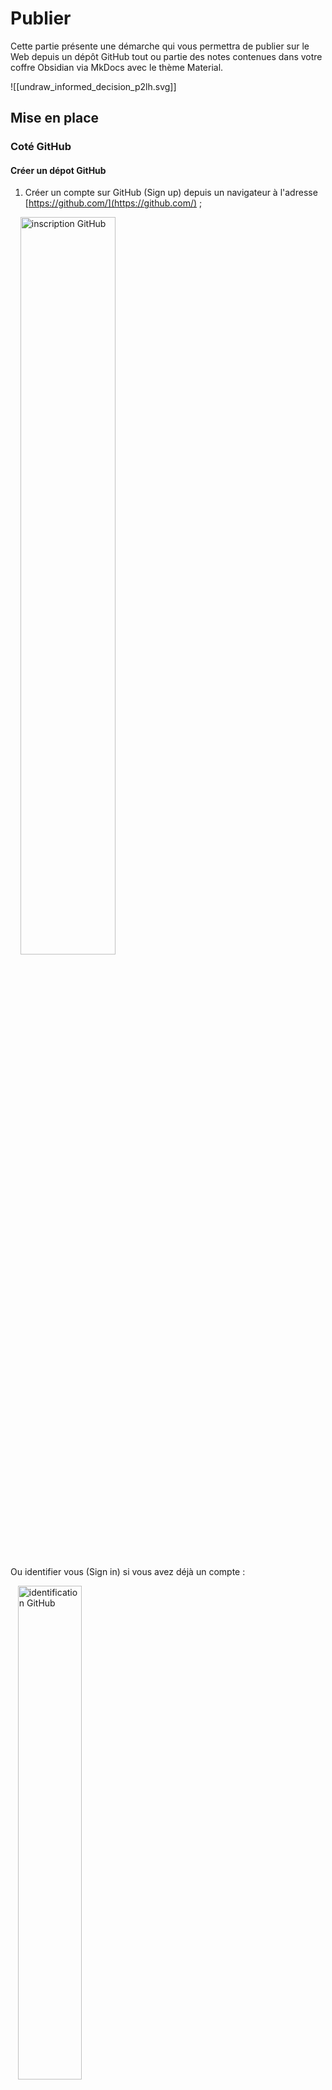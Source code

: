 # Publier

Cette partie présente une démarche qui vous permettra de publier sur le Web depuis un dépôt GitHub tout ou partie des notes contenues dans votre coffre Obsidian via MkDocs avec le thème Material.

![[undraw_informed_decision_p2lh.svg]]

## Mise en place
### Coté GitHub

#### Créer un dépot GitHub

1. Créer un compte sur GitHub (Sign up) depuis un navigateur à l'adresse [https://github.com/](https://github.com/) ;

    <img class="center" src="https://ericecmorlaix.github.io/img/GitHub00a.png" width=55% alt="inscription GitHub">
 
Ou identifier vous (Sign in) si vous avez déjà un compte :

   <img class="center" src="https://ericecmorlaix.github.io/img/GitHub00b.png" width=45% alt="identification GitHub" >

2. **Créer** un nouveau dépôt GitHub à partir du modèle [simple_template_obsidian_mkdocs](https://github.com/ericECmorlaix/simple_template_obsidian_mkdocs)  en cliquant sur le bouton "==Use this template==" ou tout simplement en cliquant sur [ce lien](https://github.com/ericECmorlaix/simple_template_obsidian_mkdocs/generate) ;

![[Use_this_template.png]]

3. **Donner** un nom à votre dépôt public sachant que par défaut vos notes seront publiées à une adresse au format <https://votre-pseudo-github.github.io/nom-depot/> :
	- **ajouter** une description ;
	-  **ne copier que** la branche `main` du dépôt template ;
	- enfin cliquer sur le bouton "==Create repository from template==".
 
 >[!success] Voilà, vous faites maintenant parti d'un autre [réseau social mondial celui des développeurs de code](https://medium.com/coding-days/focus-sur-github-le-r%C3%A9seau-social-des-d%C3%A9veloppeurs-165a2978ea9e)...  

#### Modifier le fichier `README.md`  

> Le fichier `README` est la vitrine de votre dépôt GitHub, il a pour extension `.md` pour [**MarkDown**](https://fr.wikipedia.org/wiki/Markdown), qui, à quelques spécificités près, est le même que celui que vous utilisez pour rédiger vos `notes.md` dans Obsidian qui seront bientôt aussi vos futures pages web. 
 
4. **Cliquer** sur le crayon pour ouvrir le fichier `README.md`dans l'éditeur en ligne :
 <img class="center" src="https://ericecmorlaix.github.io/img/GitHub02bis.png" alt="editer README" width=75%>
  
5. **Modifier** son contenu en utilisant la syntaxe [MarkDown à la sauce GitHub](https://guides.github.com/features/mastering-markdown/) :
<img class="center" src="https://ericecmorlaix.github.io/img/GitHub03bis.png" alt="modifier README" width=75%>

> l'onglet `Preview` permet de visualiser le résultat avant sa publication...

6. **Publier** la nouvelle version du fichier `README.md` en décrivant vos modifications dans un message et puis en cliquant sur le bouton `Commit changes` :
<img class="center" src="https://ericecmorlaix.github.io/img/GitHub04bis.png" alt="publier README" width=75%>

> [!success] **Waouh !** vous venez de faire votre premier [**Commit**](https://fr.wikipedia.org/wiki/Commit) **!**

> [!note] Remarque
> Nous allons bientôt voir que nous aurions tout aussi bien pu éditer ce fichier `README.md` dans Obsidian mais, cependant, cela se limitera aux fichiers ayant l'extension `.md`.
> Il est donc intéressant de savoir faire cela directement dans GitHub pour éditer depuis n'importe quel navigateur les fichiers MarkDown mais aussi d'autres...

#### Déployer votre site

> [!success] Normalement, le "bot" de GitHub doit avoir généré à partir de votre branche `main`, une seconde branche nommée `gh-pages` :
><img class="center" src="https://ericecmorlaix.github.io/img/GitHub07bis.png" alt="branche" width=40%>

7. **Cliquer** sur les onglets `Settings` (1) puis `Pages` (2), **sélectionner** la branche `gh-pages` (3) enfin **cliquer** sur le bouton `Save` (4) :
 <img class="center" src="https://ericecmorlaix.github.io/img/GitHub08bis.png" alt="Déploiement" width=90%>

> [!success]  Au bout d'un moment, si tout se passe bien, votre site devrait être visible sur le web à une adresse au format <https://votre-pseudo-github.github.io/nom-depot/>...

#### Configurer votre site

Les fichiers de configuration du site `mkdocs.yml` et `ci.yml` sont écrits en [YAML](https://fr.wikipedia.org/wiki/YAML), un langage avec une syntaxe la plus lisible possible par des humains pour représenter des données. Obsidian ne permet pas d'éditer ces fichiers...

8. **Modifier** dans GitHub ces fichiers de configuration pour les personnaliser :
- Sauf à vouloir ajouter de nouvelles fonctionnalités, le fichier [`CI.yml`](https://ericecmorlaix.github.io/adn-Tutoriel_site_web/Yaml/#le-fichier-ciyml) peut rester inchangé ;
- En revanche, il sera nécessaire de modifier le fichier `mkdocs.yml` en s'aidant des explications laissées en commentaires ou encore de celles ce [tutoriel de configuration d'un site web avec MkDocs](https://ericecmorlaix.github.io/adn-Tutoriel_site_web/Yaml/#le-fichier-mkdocsyml)

#### Personnaliser les pages de votre site

Le texte en MarkDown de la page `index.md` du dossier `/docs` devient la page d'accueil en HTML de votre site.

Les dossiers présents dans `/docs` apparaissent comme sections principales de la barre de navigation. De même pour le titre de niveau 1 `# Accueil` écrit au début du fichier `index.md`.

Chaque note, `fichier.md` écrit en MarkDown, devient une nouvelle page du site dans leur section respective. Les noms de ces fichiers sont visibles dans la barre d'URL. Les titres et sous-titres de la table des matières apparaissent dans des sous-sections d'un menu secondaire.

> En l'absence de titre de niveau 1 au début d'une note, c'est le nom du fichier qui apparaitra en tête de la sous-section.

Il est donc préférable d'attribuer aux dossiers et fichiers des noms significatifs, sans caractère accentué ni espace et, de même que pour les titres et sous-titres, le mieux est de les choisir courts. 

> Ce nommage automatique peut-être modifié en définissant manuellement la rubrique `nav` dans le fichier `mkdocs.yml`, ce qui devient cependant vite fastidieux...

> [!note] Toutes ces fichiers en MarkDown, futures page de votre site, sont éditables soit directement dans GitHub ou soit dans Obsidian...

9. **Générer** une [clé d'identification sur GitHub](https://docs.github.com/en/authentication/keeping-your-account-and-data-secure/creating-a-personal-access-token)  pour paramétrer la synchronisation avec Obsidian sur votre iPad :
	- **Renseigner** les champs :
		- `Note` = préciser à quel usage est destinée votre clé pour l'identifier par la suite ;
		- `Expiration` = choisir `Custom` puis une date allant jusque la fin de l'année scolaire par exemple ;
		- `Select scope` = cocher `repo`, `admin:repo_hook`,  `gist` ;
	- **Cliquer** sur le bouton "==Generate token==" ;
	- **Copier** le code de votre clé pour pouvoir la réutiliser car elle ne sera plus visible ensuite...


### Coté Obsidian sur iPad
10. Dans Obsidian, **Ouvrir** ou **Créer** un coffre ;
1. **Créer** un nouveau dossier nommé `Site` pour recevoir le contenu cloné de votre dépôt GitHub ;
1. **Installer** puis **Activer** le module complémentaire ["==Obsidian Git=="](https://github.com/denolehov/obsidian-git) ;
1. Depuis la palette de commande, **saisir** le mot `Init` puis **choisir** `Obsidian Git: Initialize a new repo` ;
1. Dans les options d'"==Obsidian Git==", **renseigner** les champs :
	- `Username on your git`  =  saisir votre pseudo GitHub ;
	- `Personal access token` = copier/coller la clé d'identification que vous venez de créer ;
	- `Author name for commit`  = saisir votre pseudo GitHub ;
	- `Author email for commit`  =  saisir votre email GitHub ;
	- `Custom base path` = `Site` par exemple,  si vous ne souhaitez pas que tous les dossiers et fichiers de votre dépôt se retrouvent à la racine de votre coffre ;
1. Depuis la palette de commande, **saisir** le mot `Clone` puis **choisir** `Obsidian Git: Clone an existing remote repo` et suivre les instructions :
	- `Enter remote URL` = L'adresse de votre dépôt GitHub à cloner ;
	- `Enter directory for clone` = `Site` ;
1. ==**Redémarrer** Obsidian ;==
1. **Editer** le fichier MarkDown `index.md` du dossier `/docs` pour qu'il produise la page d'accueil en HTML que vous souhaitez pour votre site.
1. **Glisser/déposer** toutes les notes que vous souhaitez publier et leurs pièces jointes dans le dossier `docs` ;
1. Depuis la palette de commande, **saisir** le mot `Source` puis **choisir** `Obsidian Git: Open source control view` ;
<img class="center" src="https://ericecmorlaix.github.io/adn-Tutoriel_Obsidian/assets/source_control_view.jpg" alt="source_control_view" width=60%>
1. Appuyer sur les `+` (1) en face des fichiers pour ajouter les modifications que vous voulez publier à ce stade.
1. **Commiter** (2) puis **pousser** (3) les changements depuis Obsidian vers GitHub ;
1. GitHub Action va alors prendre en charge automatiquement la conversion de vos fichiers MarkDown d'Obsidian vers [MkDocs](https://www.mkdocs.org/) avec le thème [Material](https://squidfunk.github.io/mkdocs-material/) pour générer les fichiers au format HTML de votre site Web dans une branche `gh-page` ;

>[!success] Au bout d'un moment, si tout se passe bien, votre site devrait être visible sur le web à l'adresse <https://votre-pseudo-github.github.io/nom-depot/> avec vos dernières modifications.
><img class="center" src="https://ericecmorlaix.github.io/adn-Tutoriel_Obsidian/assets/GitHub_Pages_Active.png" alt="GitHub_Pages_Active" width=40%>


23. Si cela ne fonctionne vraiment pas pour vous, ouvrez une [issue](https://github.com/ericECmorlaix/simple_template_obsidian_mkdocs/issues/new/choose) et expliquez moi votre problème...


### Coté Obsidian sur PC Windows

10. Installer si ce n'est pas déjà fait [git for windows](https://gitforwindows.org/)
<img class="center" src="https://github.com/gitobsidiantutorial/obsidian-git-tut-windows/raw/main/attachments/Pasted%20image%2020210325185111.png" alt="GitHub_Pages_Active" width=70%>
> Assurez vous de permettre à Obsidian (3rd-party software) d'utiliser Git en ligne de commande...
1. Dans Obsidian, **Ouvrir** ou **Créer** un coffre ;
1. **Créer** un nouveau dossier nommé `Site` pour recevoir le contenu cloné de votre dépôt GitHub ;
1. **Installer** puis **Activer** le module complémentaire ["==Obsidian Git=="](https://github.com/denolehov/obsidian-git) ;
1. Depuis la palette de commande, **saisir** le mot `Init` puis **choisir** `Obsidian Git: Initialize a new repo` ;
1. Dans les options d'"==Obsidian Git==", **renseigner** les champs :
	- *???* `Username on your git`  =  saisir votre pseudo GitHub ; *sauf si déjà défini globalement ???*
	- *???*`Personal access token` = copier/coller la clé d'identification que vous venez de créer ; *sauf si déjà défini globalement ???*
	- `Author name for commit`  = saisir votre pseudo GitHub ;
	- `Author email for commit`  =  saisir votre email GitHub ;
	- `Custom base path` = `Site` par exemple,  si vous ne souhaitez pas que tous les dossiers et fichiers de votre dépôt se retrouvent à la racine de votre coffre ;
1. Depuis la palette de commande, **saisir** le mot `Clone` puis **choisir** `Obsidian Git: Clone an existing remote repo` et suivre les instructions :
	- `Enter remote URL` = L'adresse de votre dépôt GitHub à cloner ;
	- `Enter directory for clone` = `Site` ;
1. ==**Redémarrer** Obsidian ;==
1. **Editer** le fichier MarkDown `index.md` du dossier `/docs` pour qu'il produise la page d'accueil en HTML que vous souhaitez pour votre site.
1. **Glisser/déposer** toutes les notes que vous souhaitez publier et leurs pièces jointes dans le dossier `docs` ;
1. Depuis la palette de commande, **saisir** le mot `Source` puis **choisir** `Obsidian Git: Open source control view` ;
<img class="center" src="https://ericecmorlaix.github.io/adn-Tutoriel_Obsidian/assets/source_control_view.jpg" alt="source_control_view" width=50%>
1. Appuyer sur les `+` (1) en face des fichiers pour ajouter les modifications que vous voulez publier à ce stade.
1. **Commiter** (2) puis **pousser** (3) les changements depuis Obsidian vers GitHub ;
1. GitHub Action va alors prendre en charge automatiquement la conversion de vos fichiers MarkDown d'Obsidian vers [MkDocs](https://www.mkdocs.org/) avec le thème [Material](https://squidfunk.github.io/mkdocs-material/) pour générer les fichiers au format HTML de votre site Web dans une branche `gh-page` ;

>[!success] Au bout d'un moment, si tout se passe bien, votre site devrait être visible sur le web à l'adresse <https://votre-pseudo-github.github.io/nom-depot/> avec vos dernières modifications.
><img class="center" src="https://ericecmorlaix.github.io/adn-Tutoriel_Obsidian/assets/GitHub_Pages_Active.png" alt="GitHub_Pages_Active" width=30%>

24. Si cela ne fonctionne vraiment pas pour vous, ouvrez une [issue](https://github.com/ericECmorlaix/simple_template_obsidian_mkdocs/issues/new/choose) et expliquez moi votre problème...

![[undraw_taking_notes_re_bnaf.svg]]

## Autres projets à regarder

- <https://github.com/ObsidianPublisher/obsidian-mkdocs-publisher-template> La solution de [Lisandra Simonetti](https://github.com/Lisandra-dev), beaucoup plus évoluée et associée à un plugin d'Obsidian.
- <https://github.com/mr-karan/notes>
- <https://github.com/jimbrig/obsidian_published>
- <https://github.com/Jackiexiao/foam-mkdocs-template>
- <https://github.com/foambubble/foam-template>
- <https://sarthaknarayan.tech/projects/obsidian-publish-github-action/>
- <https://github.com/mathieudutour/gatsby-digital-garden>
- <https://github.com/TuanManhCao/digital-garden>
- <https://forum.obsidian.md/t/my-obsidian-mkdocs-workflow/24424> | <https://tarekshehata.github.io/alkashi/>
-->